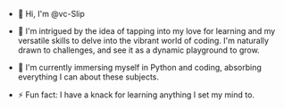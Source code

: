 - 👋 Hi, I'm @vc-Slip
 
- 👀 I'm intrigued by the idea of tapping into my love for learning and my versatile skills to delve into the vibrant world of coding. I'm naturally drawn to challenges, and see it as a dynamic playground to grow.
 
- 🌱 I'm currently immersing myself in Python and coding, absorbing everything I can about these subjects.
<!---- 💞️ I'm looking to collaborate on ...
- 📫 How to reach me ...
--->
- ⚡ Fun fact: I have a knack for learning anything I set my mind to.

<!---
VC-Slip/VC-Slip is a ✨ special ✨ repository because its `README.md` (this file) appears on your GitHub profile.
You can click the Preview link to take a look at your changes.
--->
